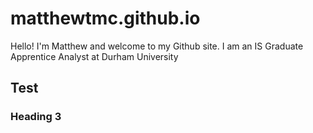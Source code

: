 # matthewtmc.github.io

Hello! I'm Matthew and welcome to my Github site.  I am an IS Graduate Apprentice Analyst at Durham University

## Test

### Heading 3
